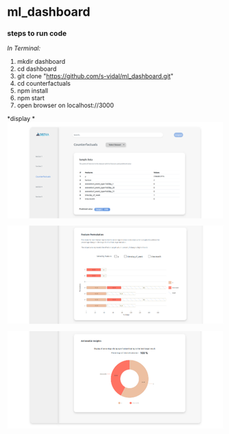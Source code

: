 # ml_dashboard

### steps to run code

_In Terminal:_

1.  mkdir dashboard
2.  cd dashboard
3.  git clone "https://github.com/s-vidal/ml_dashboard.git"
4.  cd counterfactuals
5.  npm install
6.  npm start
7.  open browser on localhost://3000

*display *
![alt text](./demo/dataset1_1.png)

![alt text](./demo/dataset1_2.png)

![alt text](./demo/dataset1_3.png)
